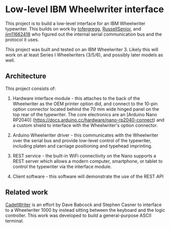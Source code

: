 # Low-level IBM Wheelwriter interface
This project is to build a low-level interface for an IBM Wheelwriter 
typewriter. This builds on work by 
[tofergregg](https://github.com/tofergregg/IBM-Wheelwriter-Hack), 
[RussellSenior](https://github.com/tofergregg/IBM-Wheelwriter-Hack/pull/11), 
and [jim11662418](https://github.com/jim11662418/wheelwriter-teletype) 
who figured out the internal serial communication bus and the protocol it uses.

This project was built and tested on an IBM Wheelwriter 3. Likely this will 
work on at least Series I Wheelwriters (3/5/6), and possibly later models as 
well.

## Architecture
This project consists of:

1. Hardware interface module - this attaches to the back of the Wheelwriter as
the OEM printer option did, and connect to the 10-pin option connector located 
behind the 70 mm wide hinged panel on the top rear of the typewriter. The core 
electronics are an [Arduino Nano RP2040] (https://docs.arduino.cc/hardware/nano-rp2040-connect)
and a custom shield to interface with the Wheelwriter's option connector. 

2. Arduino Wheelwriter driver - this communicates with the Wheelwriter over the 
serial bus and provide low-level control of the typewriter, including platen 
and carriage positioning and typehead imprinting.

3. REST service - the built-in WiFi connectivity on the Nano supports a REST 
server which allows a modern computer, smartphone, or tablet to control the
typewriter via the interface module.

4. Client software - this software will demonstrate the use of the REST API

## Related work
[CadetWriter](https://github.com/IBM-1620/Cadetwriter) is an effort by Dave 
Babcock and Stephen Casner to interface to a Wheelwriter 1000 by instead 
sitting between the keyboard and the logic controller. This work was developed 
to build a general-purpose ASCII terminal.
